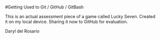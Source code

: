 #Getting Used to Git / GitHub / GitBash

This is an actual assessment piece of a game called Lucky Seven.
Created it on my local device.
Sharing it now to GitHub for evaluation.

Daryl del Rosario